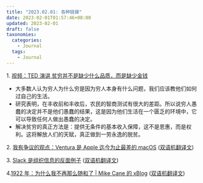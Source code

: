 ```yaml
---
title: "2023.02.01: 各种链接"
date: 2023-02-01T01:57:46+08:00
updated: 2023-02-01
draft: false
taxonomies:
  categories:
    - Journal
  tags:
    - Journal
---
```


1\. [视频：TED 演讲 贫穷并不是缺少什么品质，而是缺少金钱](https://www.youtube.com/watch?app=desktop&v=ydKcaIE6O1k)

- 大多数人认为穷人为什么穷是因为穷人本身有什么问题，我们应该教他们如何过自己的生活。
- 研究表明，在丰收前和丰收后，农民的智商测试有很大的差距。所以说穷人愚蠢的决定并不是他们愚蠢的结果，这是因为他们生活在一个匮乏的环境中，它可以导致任何人做出愚蠢的决定。
- 解决贫穷的真正方法是：提供无条件的基本收入保障，这不是恩惠，而是权利。这将解放人们的天赋，真正做到一劳永逸的脱贫。

2\. [我有争议的观点：Ventura 是 Apple 迄今为止最差的 macOS](https://medium.com/@aplaceofmind/ventura-is-not-macos-its-macios-1d00f12fa01e) ([双语机翻译文](https://clip.owenyoung.com/2023/01/31/my-controversial-opinion-ventura-is-apples-worst-mac-os-yet/))

3\. [Slack 是组织信息的反面例子](https://abe-winter.github.io/plea%27s/help/2018/02/11/slack.html) ([双语机翻译文](https://clip.owenyoung.com/2023/01/31/slack-is-the-opposite-of-organizational-memory/))

4\.[1922 年：为什么我不再那么随和了 | Mike Cane 的 xBlog](https://mikecanex.wordpress.com/2012/12/26/1922-why-i-quit-being-so-accommodating/) ([双语机翻译文](https://clip.owenyoung.com/2023/01/31/1922-why-i-quit-being-so-accommodating/))
